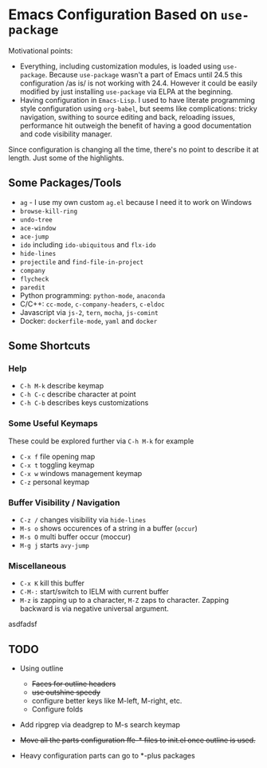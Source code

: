 # Emacs Configuration Based on `use-package` #

Motivational points:
  * Everything, including customization modules, is loaded using `use-package`. Because `use-package` wasn't a part of Emacs until 24.5 this configuration /as is/ is not working with 24.4. However it could be easily modified by just installing `use-package` via ELPA at the beginning.
  * Having configuration in `Emacs-Lisp`. I used to have literate programming style configuration using `org-babel`, but seems like complications: tricky navigation, swithing to source editing and back, reloading issues, performance hit outweigh the benefit of having a good documentation and code visibility manager. 

Since configuration is changing all the time, there's no point to describe it at length. Just some of the highlights.

## Some Packages/Tools ##

  * `ag` - I use my own custom `ag.el` because I need it to work on Windows
  * `browse-kill-ring`
  * `undo-tree`
  * `ace-window`
  * `ace-jump`
  * `ido` including `ido-ubiquitous` and `flx-ido`
  * `hide-lines`
  * `projectile` and `find-file-in-project`
  * `company`
  * `flycheck`
  * `paredit`
  * Python programming: `python-mode`, `anaconda`
  * C/C++: `cc-mode`, `c-company-headers`, `c-eldoc`
  * Javascript via `js-2`, `tern`, `mocha`, `js-comint`
  * Docker: `dockerfile-mode`, `yaml` and `docker`

## Some Shortcuts ##

### Help  ###

  * `C-h M-k` describe keymap
  * `C-h C-c` describe character at point
  * `C-h C-b` describes keys customizations

### Some Useful Keymaps ###

These could be explored further via `C-h M-k` for example

  * `C-x f` file opening map
  * `C-x t` toggling keymap
  * `C-x w` windows management keymap
  * `C-z` personal keymap

### Buffer Visibility / Navigation ###
  * `C-z /` changes visibility via `hide-lines`
  * `M-s o` shows occurences of a string in a buffer (`occur`)
  * `M-s O` multi buffer occur (moccur)
  * `M-g j` starts `avy-jump`

### Miscellaneous  ###
  * `C-x K` kill this buffer
  * `C-M-:` start/switch to IELM with current buffer
  * `M-z` is zapping up to a character, `M-Z` zaps to character. Zapping backward is via negative universal argument.

asdfadsf

## TODO ##

* Using outline
    * ~~Faces for outline headers~~
    * ~~use outshine speedy~~
    * configure better keys like M-left, M-right, etc.
    * Configure folds
    
* Add ripgrep via deadgrep to M-s search keymap

* ~~Move all the parts configuration ffe-* files to init.el once outline is used.~~ 

* Heavy configuration parts can go to *-plus packages 

  

